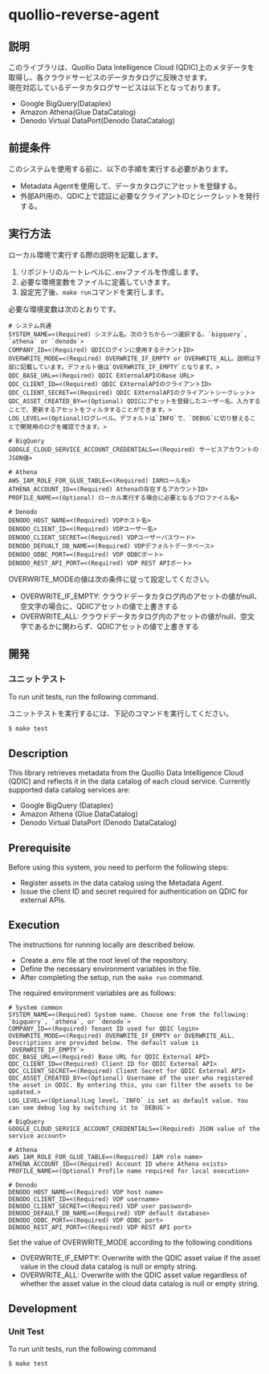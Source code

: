 # quollio-reverse-agent

## 説明

このライブラリは、Quollio Data Intelligence Cloud (QDIC)上のメタデータを取得し、各クラウドサービスのデータカタログに反映させます。  
現在対応しているデータカタログサービスは以下となっております。
- Google BigQuery(Dataplex)
- Amazon Athena(Glue DataCatalog)
- Denodo Virtual DataPort(Denodo DataCatalog)


## 前提条件
このシステムを使用する前に、以下の手順を実行する必要があります。
- Metadata Agentを使用して、データカタログにアセットを登録する。
- 外部API用の、QDIC上で認証に必要なクライアントIDとシークレットを発行する。


## 実行方法
ローカル環境で実行する際の説明を記載します。

1. リポジトリのルートレベルに`.env`ファイルを作成します。
1. 必要な環境変数をファイルに定義していきます。
1. 設定完了後、`make run`コマンドを実行します。

必要な環境変数は次のとおりです。
```
# システム共通
SYSTEM_NAME=<(Required) システム名。次のうちから一つ選択する。`bigquery`, `athena` or `denodo`>
COMPANY_ID=<(Required) QDICログインに使用するテナントID>
OVERWRITE_MODE=<(Required) OVERWRITE_IF_EMPTY or OVERWRITE_ALL。説明は下部に記載しています。デフォルト値は`OVERWRITE_IF_EMPTY`となります。>
QDC_BASE_URL=<(Required) QDIC EXternalAPIのBase URL>
QDC_CLIENT_ID=<(Required) QDIC EXternalAPIのクライアントID>
QDC_CLIENT_SECRET=<(Required) QDIC EXternalAPIのクライアントシークレット>
QDC_ASSET_CREATED_BY=<(Optional) QDICにアセットを登録したユーザー名。入力することで、更新するアセットをフィルタすることができます。>
LOG_LEVEL=<(Optional)ログレベル。デフォルトは`INFO`で、`DEBUG`に切り替えることで開発用のログを確認できます。>

# BigQuery
GOOGLE_CLOUD_SERVICE_ACCOUNT_CREDENTIALS=<(Required) サービスアカウントのJSON値>

# Athena
AWS_IAM_ROLE_FOR_GLUE_TABLE=<(Required) IAMロール名>
ATHENA_ACCOUNT_ID=<(Required) Athenaの存在するアカウントID>
PROFILE_NAME=<(Optional) ローカル実行する場合に必要となるプロファイル名>

# Denodo
DENODO_HOST_NAME=<(Required) VDPホスト名>
DENODO_CLIENT_ID=<(Required) VDPユーザー名>
DENODO_CLIENT_SECRET=<(Required) VDPユーザーパスワード>
DENODO_DEFUALT_DB_NAME=<(Required) VDPデフォルトデータベース>
DENODO_ODBC_PORT=<(Required) VDP ODBCポート>
DENODO_REST_API_PORT=<(Required) VDP REST APIポート>
```

OVERWRITE_MODEの値は次の条件に従って設定してください。
- OVERWRITE_IF_EMPTY: クラウドデータカタログ内のアセットの値がnull、空文字の場合に、QDICアセットの値で上書きする
- OVERWRITE_ALL: クラウドデータカタログ内のアセットの値がnull、空文字であるかに関わらず、QDICアセットの値で上書きする

## 開発

### ユニットテスト

To run unit tests, run the following command.

ユニットテストを実行するには、下記のコマンドを実行してください。

```
$ make test
```


## Description
This library retrieves metadata from the Quollio Data Intelligence Cloud (QDIC) and reflects it in the data catalog of each cloud service.
Currently supported data catalog services are:
- Google BigQuery (Dataplex)
- Amazon Athena (Glue DataCatalog)
- Denodo Virtual DataPort (Denodo DataCatalog)


## Prerequisite
Before using this system, you need to perform the following steps:

- Register assets in the data catalog using the Metadata Agent.
- Issue the client ID and secret required for authentication on QDIC for external APIs.

## Execution
The instructions for running locally are described below.

- Create a .env file at the root level of the repository.
- Define the necessary environment variables in the file.
- After completing the setup, run the `make run` command.

The required environment variables are as follows:
```
# System common
SYSTEM_NAME=<(Required) System name. Choose one from the following: `bigquery`, `athena`, or `denodo`>
COMPANY_ID=<(Required) Tenant ID used for QDIC login>
OVERWRITE_MODE=<(Required) OVERWRITE_IF_EMPTY or OVERWRITE_ALL. Descriptions are provided below. The default value is `OVERWRITE_IF_EMPTY`>
QDC_BASE_URL=<(Required) Base URL for QDIC External API>
QDC_CLIENT_ID=<(Required) Client ID for QDIC External API>
QDC_CLIENT_SECRET=<(Required) Client Secret for QDIC External API>
QDC_ASSET_CREATED_BY=<(Optional) Username of the user who registered the asset in QDIC. By entering this, you can filter the assets to be updated.>
LOG_LEVEL=<(Optional)Log level。`INFO` is set as default value. You can see debug log by switching it to `DEBUG`>

# BigQuery
GOOGLE_CLOUD_SERVICE_ACCOUNT_CREDENTIALS=<(Required) JSON value of the service account>

# Athena
AWS_IAM_ROLE_FOR_GLUE_TABLE=<(Required) IAM role name>
ATHENA_ACCOUNT_ID=<(Required) Account ID where Athena exists>
PROFILE_NAME=<(Optional) Profile name required for local execution>

# Denodo
DENODO_HOST_NAME=<(Required) VDP host name>
DENODO_CLIENT_ID=<(Required) VDP username>
DENODO_CLIENT_SECRET=<(Required) VDP user password>
DENODO_DEFAULT_DB_NAME=<(Required) VDP default database>
DENODO_ODBC_PORT=<(Required) VDP ODBC port>
DENODO_REST_API_PORT=<(Required) VDP REST API port>
```

Set the value of OVERWRITE_MODE according to the following conditions
- OVERWRITE_IF_EMPTY: Overwrite with the QDIC asset value if the asset value in the cloud data catalog is null or empty string.
- OVERWRITE_ALL: Overwrite with the QDIC asset value regardless of whether the asset value in the cloud data catalog is null or empty string.

## Development
### Unit Test
To run unit tests, run the following command
```
$ make test
```

